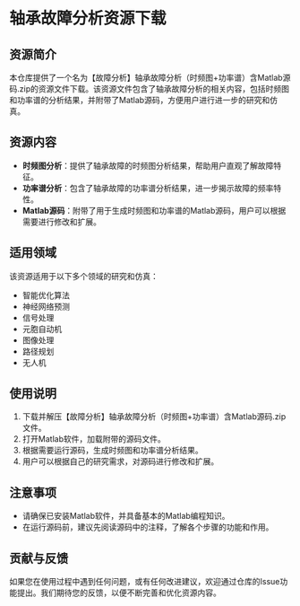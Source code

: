 # 轴承故障分析资源下载

## 资源简介

本仓库提供了一个名为【故障分析】轴承故障分析（时频图+功率谱）含Matlab源码.zip的资源文件下载。该资源文件包含了轴承故障分析的相关内容，包括时频图和功率谱的分析结果，并附带了Matlab源码，方便用户进行进一步的研究和仿真。

## 资源内容

- **时频图分析**：提供了轴承故障的时频图分析结果，帮助用户直观了解故障特征。
- **功率谱分析**：包含了轴承故障的功率谱分析结果，进一步揭示故障的频率特性。
- **Matlab源码**：附带了用于生成时频图和功率谱的Matlab源码，用户可以根据需要进行修改和扩展。

## 适用领域

该资源适用于以下多个领域的研究和仿真：

- 智能优化算法
- 神经网络预测
- 信号处理
- 元胞自动机
- 图像处理
- 路径规划
- 无人机

## 使用说明

1. 下载并解压【故障分析】轴承故障分析（时频图+功率谱）含Matlab源码.zip文件。
2. 打开Matlab软件，加载附带的源码文件。
3. 根据需要运行源码，生成时频图和功率谱分析结果。
4. 用户可以根据自己的研究需求，对源码进行修改和扩展。

## 注意事项

- 请确保已安装Matlab软件，并具备基本的Matlab编程知识。
- 在运行源码前，建议先阅读源码中的注释，了解各个步骤的功能和作用。

## 贡献与反馈

如果您在使用过程中遇到任何问题，或有任何改进建议，欢迎通过仓库的Issue功能提出。我们期待您的反馈，以便不断完善和优化资源内容。